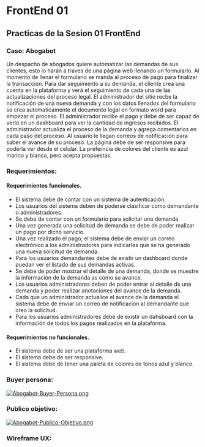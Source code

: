 # FrontEnd 01
## Practicas de la Sesion 01 FrontEnd
### Caso: Abogabot
Un despacho de abogados quiere automatizar las demandas de sus clientes, esto lo harán a traves de una página web llenando un formulario.
Al momento de llenar el formulario se manda al proceso de pago para finalizar la transacción.
Para dar seguimiento a su demanda, el cliente crea una cuenta en la plataforma y verá el seguimiento de cada una de las actualizaciones del proceso legal.
El administrador del sitio recbe la notificación de una nueva demanda y con los datos llenados del formulario se crea automaticamente el documento legal en formato word para empezar el proceso.
El administrador recibe el pago y debe de ser capaz de verlo en un dashboard para ver la cantidad de ingresos recibidos.
El administrador actualiza el proceso de la demanda y agrega comentarios en cada paso del proceso.
Al usuario le llegan correos de notificación para saber el avance de su proceso.
La página debe de ser responsive para poderla ver desde el celular.
La preferncia de colores del cliente es azul marino y blanco, pero acepta propuestas.
### Requerimientos:
#### Requerimientos funcionales.
- El sistema debe de contar con un sistema de autenticación.
- Los usuarios del sistema deben de poderse clasificar como demandante o administradores.
- Se debe de contar con un formulario para solicitar una demanda.
- Una vez generada una solicitud de demanda se debe de poder realizar un pago por dicho servicio.
- Una vez realizado el pago, el sistema debe de enviar un correo electrónico a los administradores para indicarles que se ha generado una nueva solicitud de demanda.
- Para los usuarios demandantes debe de existir un dashboard donde puedan ver el listado de sus demandas activas.
- Se debe de poder mostrar el detalle de una demanda, donde se muestre la información de la demanda as como su avance.
- Los usuarios administradores deben de poder entrar al detalle de una demanda y poder realizar anotaciones del avance de la demanda.
- Cada que un administrador actualice el avance de la demanda el sistema debe de enviar un correo de notificación al demandante que creo la solicitud.
- Para los usuarios administradores debe de existir un dahsboard con la información de todos los pagos realizados en la plataforma.
#### Requerimientos no funcionales.
- El sistema debe de ser una plataforma web.
- El sistema debe de ser responsive.
- El sistema debe de tener una paleta de colores de tonos azul y blanco.
### Buyer persona:
[![Abogabot-Buyer-Persona.png](https://i.postimg.cc/k4xQ3VTS/Abogabot-Buyer-Persona.png)](https://postimg.cc/Kk8ktYSc)
### Publico objetivo:
[![Abogabot-Publico-Objetivo.png](https://i.postimg.cc/d3w8qqfx/Abogabot-Publico-Objetivo.png)](https://postimg.cc/k6YVsdqQ)
### Wireframe UX: